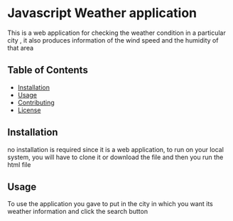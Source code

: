 # Javascript Weather application

This is a web application for checking the weather condition in a particular city , it also produces information of the wind speed and the humidity of that area

## Table of Contents

- [Installation](#installation)
- [Usage](#usage)
- [Contributing](#contributing)
- [License](#license)

## Installation

no installation is required since it is a web application, to run on your local system, you will have to clone it or download the file and then you run the html file

## Usage

To use the application you gave to put in the city in which you want its weather information and click the search button

